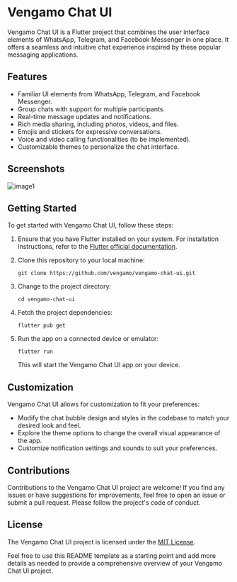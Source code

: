 # Vengamo Chat UI

Vengamo Chat UI is a Flutter project that combines the user interface elements of WhatsApp, Telegram, and Facebook Messenger in one place. It offers a seamless and intuitive chat experience inspired by these popular messaging applications.

## Features

- Familiar UI elements from WhatsApp, Telegram, and Facebook Messenger.
- Group chats with support for multiple participants.
- Real-time message updates and notifications.
- Rich media sharing, including photos, videos, and files.
- Emojis and stickers for expressive conversations.
- Voice and video calling functionalities (to be implemented).
- Customizable themes to personalize the chat interface.

## Screenshots

![image1](https://github.com/vengamo/vengamo-chat-ui/assets/133201077/6d4d6d2b-0433-48b7-ab0e-0d8136d96f58)

## Getting Started

To get started with Vengamo Chat UI, follow these steps:

1. Ensure that you have Flutter installed on your system. For installation instructions, refer to the [Flutter official documentation](https://flutter.dev/docs/get-started/install).

2. Clone this repository to your local machine:

   ```
   git clone https://github.com/vengamo/vengamo-chat-ui.git
   ```

3. Change to the project directory:

   ```
   cd vengamo-chat-ui
   ```

4. Fetch the project dependencies:

   ```
   flutter pub get
   ```

5. Run the app on a connected device or emulator:

   ```
   flutter run
   ```

   This will start the Vengamo Chat UI app on your device.

## Customization

Vengamo Chat UI allows for customization to fit your preferences:

- Modify the chat bubble design and styles in the codebase to match your desired look and feel.
- Explore the theme options to change the overall visual appearance of the app.
- Customize notification settings and sounds to suit your preferences.

## Contributions

Contributions to the Vengamo Chat UI project are welcome! If you find any issues or have suggestions for improvements, feel free to open an issue or submit a pull request. Please follow the project's code of conduct.

## License

The Vengamo Chat UI project is licensed under the [MIT License](LICENSE).

Feel free to use this README template as a starting point and add more details as needed to provide a comprehensive overview of your Vengamo Chat UI project.
